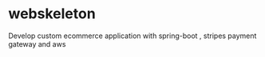 # webskeleton
Develop custom ecommerce application with spring-boot , stripes payment gateway and aws
